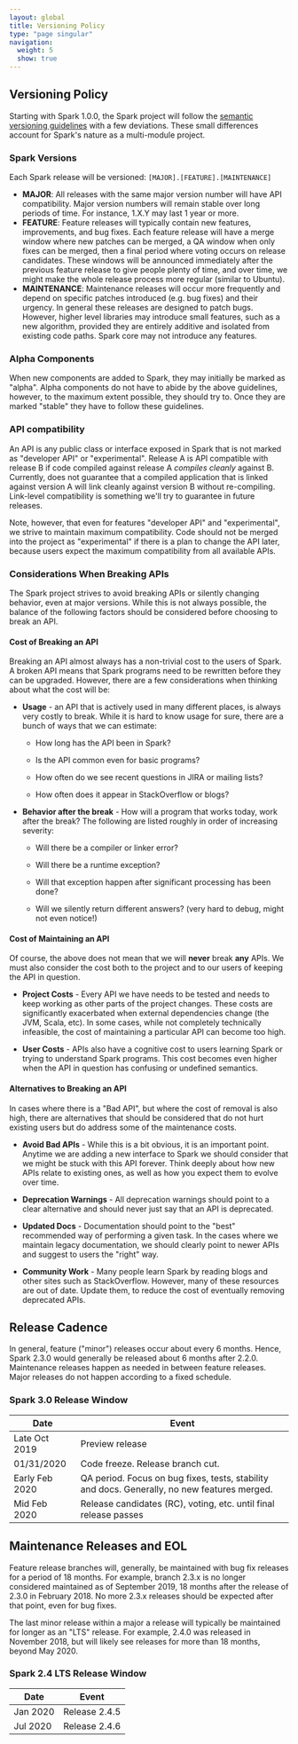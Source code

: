 ```yaml
---
layout: global
title: Versioning Policy
type: "page singular"
navigation:
  weight: 5
  show: true
---
```


<h2>Versioning Policy</h2>

Starting with Spark 1.0.0, the Spark project will follow the 
<a href="http://semver.org/">semantic versioning guidelines</a> with a few deviations. 
These small differences account for Spark's nature as a multi-module project.

<h3>Spark Versions</h3>

Each Spark release will be versioned: `[MAJOR].[FEATURE].[MAINTENANCE]`

- **MAJOR**: All releases with the same major version number will have API compatibility.
Major version numbers will remain stable over long periods of time. For instance, 1.X.Y may last 
1 year or more.
- **FEATURE**: Feature releases will typically contain new features, improvements, and bug fixes. 
Each feature release will have a merge window where new patches can be merged, a QA window when 
only fixes can be merged, then a final period where voting occurs on release candidates. These 
windows will be announced immediately after the previous feature release to give people plenty 
of time, and over time, we might make the whole release process more regular (similar to Ubuntu).
- **MAINTENANCE**: Maintenance releases will occur more frequently and depend on specific patches 
introduced (e.g. bug fixes) and their urgency. In general these releases are designed to patch bugs. 
However, higher level libraries may introduce small features, such as a new algorithm, provided 
they are entirely additive and isolated from existing code paths. Spark core may not introduce 
any features.

<h3>Alpha Components</h3>

When new components are added to Spark, they may initially be marked as "alpha". Alpha components 
do not have to abide by the above guidelines, however, to the maximum extent possible, they should 
try to. Once they are marked "stable" they have to follow these guidelines.

<h3>API compatibility</h3>

An API is any public class or interface exposed in Spark that is not marked as "developer API" or 
"experimental". Release A is API compatible with release B if code compiled against release A 
_compiles cleanly_ against B. Currently, does not guarantee that a compiled application that is 
linked against version A will link cleanly against version B without re-compiling. Link-level 
compatibility is something we'll try to guarantee in future releases. 

Note, however, that even for features "developer API" and "experimental", we strive to maintain 
maximum compatibility. Code should not be merged into the project as "experimental" if there is 
a plan to change the API later, because users expect the maximum compatibility from all 
available APIs.

<h3>Considerations When Breaking APIs</h3>

The Spark project strives to avoid breaking APIs or silently changing behavior, even at major versions. While this is not always possible, the balance of the following factors should be considered before choosing to break an API.

<h4>Cost of Breaking an API</h4>

Breaking an API almost always has a non-trivial cost to the users of Spark. A broken API means that Spark programs need to be rewritten before they can be upgraded. However, there are a few considerations when thinking about what the cost will be:

- **Usage** - an API that is actively used in many different places, is always very costly to break. While it is hard to know usage for sure, there are a bunch of ways that we can estimate: 
  - How long has the API been in Spark?

  - Is the API common even for basic programs?

  - How often do we see recent questions in JIRA or mailing lists?

  - How often does it appear in StackOverflow or blogs?

- **Behavior after the break** - How will a program that works today, work after the break? The following are listed roughly in order of increasing severity:

  - Will there be a compiler or linker error?

  - Will there be a runtime exception?

  - Will that exception happen after significant processing has been done?

  - Will we silently return different answers? (very hard to debug, might not even notice!)

<h4>Cost of Maintaining an API</h4>

Of course, the above does not mean that we will **never** break **any** APIs. We must also consider the cost both to the project and to our users of keeping the API in question.

- **Project Costs** - Every API we have needs to be tested and needs to keep working as other parts of the project changes. These costs are significantly exacerbated when external dependencies change (the JVM, Scala, etc). In some cases, while not completely technically infeasible, the cost of maintaining a particular API can become too high.

- **User Costs** - APIs also have a cognitive cost to users learning Spark or trying to understand Spark programs. This cost becomes even higher when the API in question has confusing or undefined semantics.

<h4>Alternatives to Breaking an API</h4>

In cases where there is a "Bad API", but where the cost of removal is also high, there are alternatives that should be considered that do not hurt existing users but do address some of the maintenance costs.

- **Avoid Bad APIs** - While this is a bit obvious, it is an important point. Anytime we are adding a new interface to Spark we should consider that we might be stuck with this API forever. Think deeply about how new APIs relate to existing ones, as well as how you expect them to evolve over time.

- **Deprecation Warnings** - All deprecation warnings should point to a clear alternative and should never just say that an API is deprecated.

- **Updated Docs** - Documentation should point to the "best" recommended way of performing a given task. In the cases where we maintain legacy documentation, we should clearly point to newer APIs and suggest to users the "right" way.

- **Community Work** - Many people learn Spark by reading blogs and other sites such as StackOverflow. However, many of these resources are out of date. Update them, to reduce the cost of eventually removing deprecated APIs.

<h2>Release Cadence</h2>

In general, feature ("minor") releases occur about every 6 months. Hence, Spark 2.3.0 would
generally be released about 6 months after 2.2.0. Maintenance releases happen as needed
in between feature releases. Major releases do not happen according to a fixed schedule.

<h3>Spark 3.0 Release Window</h3>

| Date  | Event |
| ----- | ----- |
| Late Oct 2019 | Preview release |
| 01/31/2020 | Code freeze. Release branch cut.|
| Early Feb 2020 | QA period. Focus on bug fixes, tests, stability and docs. Generally, no new features merged.|
| Mid Feb 2020 | Release candidates (RC), voting, etc. until final release passes|

<h2>Maintenance Releases and EOL</h2>

Feature release branches will, generally, be maintained with bug fix releases for a period of 18 months. 
For example, branch 2.3.x is no longer considered maintained as of September 2019, 18 months after the release
of 2.3.0 in February 2018. No more 2.3.x releases should be expected after that point, even for bug fixes.

The last minor release within a major a release will typically be maintained for longer as an "LTS" release.
For example, 2.4.0 was released in November 2018, but will likely see releases for more than 18 months,
beyond May 2020.

<h3>Spark 2.4 LTS Release Window</h3>

| Date     | Event         |
| -------- | ------------- |
| Jan 2020 | Release 2.4.5 |
| Jul 2020 | Release 2.4.6 |
